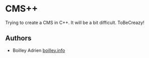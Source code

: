 # CMS++
Trying to create a CMS in C++. It will be a bit difficult.
ToBeCreazy!

## Authors
* Boilley Adrien [boilley.info](https://boilley.info)
